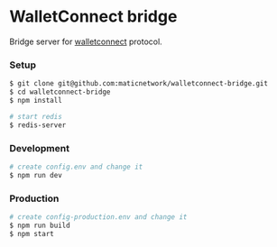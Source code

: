 # WalletConnect bridge

Bridge server for [walletconnect](https://walletconnect.org) protocol.

### Setup

```bash
$ git clone git@github.com:maticnetwork/walletconnect-bridge.git
$ cd walletconnect-bridge
$ npm install

# start redis
$ redis-server
```

### Development

```bash
# create config.env and change it
$ npm run dev
```

### Production

```bash
# create config-production.env and change it
$ npm run build
$ npm start
```
